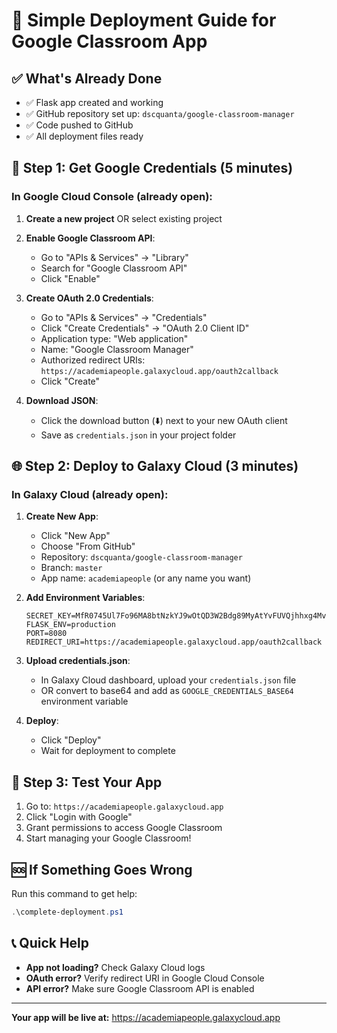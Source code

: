 # 🚀 Simple Deployment Guide for Google Classroom App

## ✅ What's Already Done
- ✅ Flask app created and working
- ✅ GitHub repository set up: `dscquanta/google-classroom-manager`
- ✅ Code pushed to GitHub
- ✅ All deployment files ready

## 🔧 Step 1: Get Google Credentials (5 minutes)

### In Google Cloud Console (already open):
1. **Create a new project** OR select existing project
2. **Enable Google Classroom API**:
   - Go to "APIs & Services" → "Library"
   - Search for "Google Classroom API"
   - Click "Enable"

3. **Create OAuth 2.0 Credentials**:
   - Go to "APIs & Services" → "Credentials"
   - Click "Create Credentials" → "OAuth 2.0 Client ID"
   - Application type: "Web application"
   - Name: "Google Classroom Manager"
   - Authorized redirect URIs: `https://academiapeople.galaxycloud.app/oauth2callback`
   - Click "Create"

4. **Download JSON**:
   - Click the download button (⬇️) next to your new OAuth client
   - Save as `credentials.json` in your project folder

## 🌐 Step 2: Deploy to Galaxy Cloud (3 minutes)

### In Galaxy Cloud (already open):
1. **Create New App**:
   - Click "New App"
   - Choose "From GitHub"
   - Repository: `dscquanta/google-classroom-manager`
   - Branch: `master`
   - App name: `academiapeople` (or any name you want)

2. **Add Environment Variables**:
   ```
   SECRET_KEY=MfR0745Ul7Fo96MA8btNzkYJ9wOtQD3W2Bdg89MyAtYvFUVQjhhxg4MvLpINhwqy
   FLASK_ENV=production
   PORT=8080
   REDIRECT_URI=https://academiapeople.galaxycloud.app/oauth2callback
   ```

3. **Upload credentials.json**:
   - In Galaxy Cloud dashboard, upload your `credentials.json` file
   - OR convert to base64 and add as `GOOGLE_CREDENTIALS_BASE64` environment variable

4. **Deploy**:
   - Click "Deploy"
   - Wait for deployment to complete

## 🎉 Step 3: Test Your App

1. Go to: `https://academiapeople.galaxycloud.app`
2. Click "Login with Google"
3. Grant permissions to access Google Classroom
4. Start managing your Google Classroom!

## 🆘 If Something Goes Wrong

Run this command to get help:
```powershell
.\complete-deployment.ps1
```

## 📞 Quick Help
- **App not loading?** Check Galaxy Cloud logs
- **OAuth error?** Verify redirect URI in Google Cloud Console
- **API error?** Make sure Google Classroom API is enabled

---
**Your app will be live at:** https://academiapeople.galaxycloud.app
